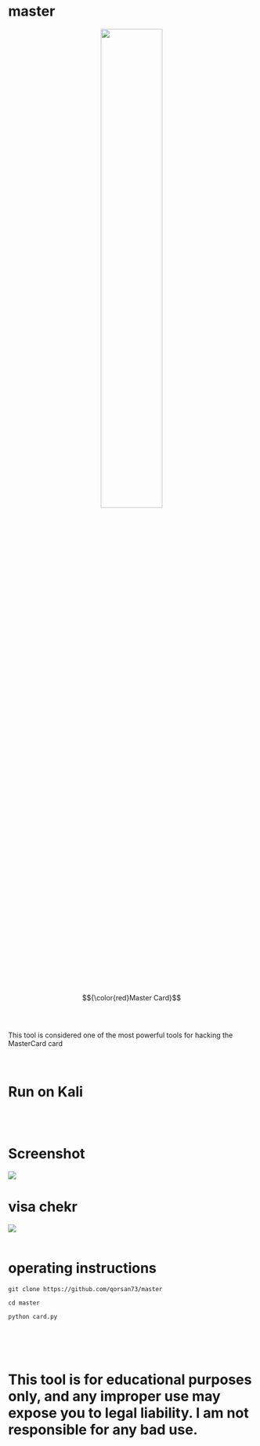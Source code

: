 # master
<p align="center">
   <img src="https://files.catbox.moe/xxzcrs.png" width="50%">
</p>

$${\color{red}Master Card}$$
<br>
<br>
<br>
This tool is considered one of the most powerful tools for hacking the MasterCard card
<br>
<br>
<br>
# Run on Kali
<br>
<br>

# Screenshot

![](https://files.catbox.moe/q5oyvk.png)

# visa chekr

![](https://files.catbox.moe/lu0nhs.png)
<br>
<br>
# operating instructions

````
git clone https://github.com/qorsan73/master

cd master

python card.py
````
<br>
<br>
<br>

# This tool is for educational purposes only, and any improper use may expose you to legal liability. I am not responsible for any bad use.
